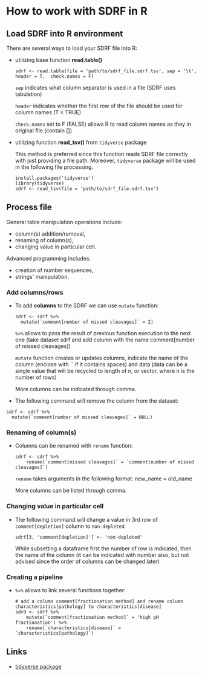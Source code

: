 # How to work with SDRF in R

## Load SDRF into R environment

There are several ways to load your SDRF file into R:
- utilizing base function **read.table()**
    ```
    sdrf <- read.table(file = 'path/to/sdrf_file.sdrf.tsv', sep = '\t', header = T,  check.names = F)
    ```
    `sep` indicates what column separator is used in a file (SDRF uses tabulation)

    `header` indicates whether the first row of the file should be used for column names (T = TRUE)

    `check.names` set to F (FALSE) allows R to read column names as they in original file (contain [])


- utilizing function **read_tsv()** from `tidyverse` package
    
    This method is preferred since this function reads SDRF file correctly with just providing a file path. Moreover, `tidyverse` package will be used in the following file processing.
    ```
    install.packages('tidyverse')
    library(tidyverse)
    sdrf <- read_tsv(file = 'path/to/sdrf_file.sdrf.tsv')
    ```

## Process file

General table manipulation operations include:
- column(s) addition/removal,
- renaming of column(s),
- changing value in particular cell.

Advanced programming includes:
- creation of number sequences,
- strings' manipulation.

### Add columns/rows
- To add **columns** to the SDRF we can use `mutate` function:
    ```
    sdrf <- sdrf %>%
      mutate(`comment[number of missed cleavages]` = 2)
    ```
    `%>%` allows to pass the result of previous function execution to the next one (take dataset sdrf and add column with the name comment[number of missed cleavages])

    `mutate` function creates or updates columns, indicate the name of the column (enclose with `` if it contains spaces) and data (data can be a single value that will be recycled to length of n, or vector, where n is the number of rows)

  More columns can be indicated through comma.

- The following command will remove the column from the dataset:
```
sdrf <- sdrf %>%
  mutate(`comment[number of missed cleavages]` = NULL)
```
### Renaming of column(s)
- Columns can be renamed with `rename` function:
  ```
  sdrf <- sdrf %>%
      rename(`comment[missed cleavages]` = `comment[number of missed cleavages]`)
  ```
  `rename` takes arguments in the following format: new_name = old_name

  More columns can be listed through comma.

### Changing value in particular cell
- The following command will change a value in 3rd row of `comment[depletion]` column to `non-depleted`:
    ```
    sdrf[3, 'comment[depletion]'] <- 'non-depleted'
    ```
    While subsetting a dataframe first the number of row is indicated, then the name of the column (it can be indicated with number also, but not advised since the order of columns can be changed later)

### Creating a pipeline
- `%>%` allows to link several functions together:
  ```
  # add a column comment[fractionation method] and rename column characteristics[pathology] to characteristics[disease]
  sdrd <- sdrf %>%
      mutate(`comment[fractionation method]` = 'high pH fractionation') %>%
      rename(`characteristics[disease]` = `characteristics[pathology]`)
  ```

## Links
- [tidyverse package](https://www.tidyverse.org/)
